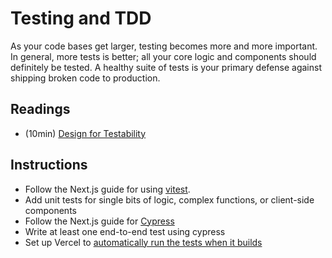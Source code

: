 # Testing and TDD

As your code bases get larger, testing becomes more and more important. In general, more tests is better;
all your core logic and components should definitely be tested. A healthy suite of tests
is your primary defense against shipping broken code to production.

## Readings

- (10min) [Design for Testability](https://blog.nelhage.com/2016/03/design-for-testability/)

## Instructions

- Follow the Next.js guide for using [vitest](https://nextjs.org/docs/app/guides/testing/vitest).
- Add unit tests for single bits of logic, complex functions, or client-side components
- Follow the Next.js guide for [Cypress](https://nextjs.org/docs/app/guides/testing/cypress)
- Write at least one end-to-end test using cypress
- Set up Vercel to [automatically run the tests when it builds](https://github.com/vercel/vercel/discussions/4589#discussioncomment-85589)